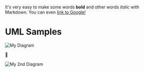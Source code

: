 
It's very easy to make some words **bold** and other words *italic* with Markdown. You can even [link to Google!](http://google.com)

# UML Samples
![My Diagram](http://yuml.me/acd80eeb.png)

:poop:

![My 2nd Diagram](http://yuml.me/diagram/scruffy/activity/%28start%29-%3E%3Ca%3E%5Bkettle%20empty%5D-%3E%28Fill%20Kettle%29-%3E%7Cb%7C%2C%3Ca%3E%5Bkettle%20full%5D-%3E%7Cb%7C-%3E%28Boil%20Kettle%29-%3E%7Cc%7C%2C%7Cb%7C-%3E%28Add%20Tea%20Bag%29-%3E%28Add%20Milk%29-%3E%7Cc%7C-%3E%28Pour%20Water%29-%3E%28end%29%2C%28Pour%20Water%29-%3E%28end%29)
